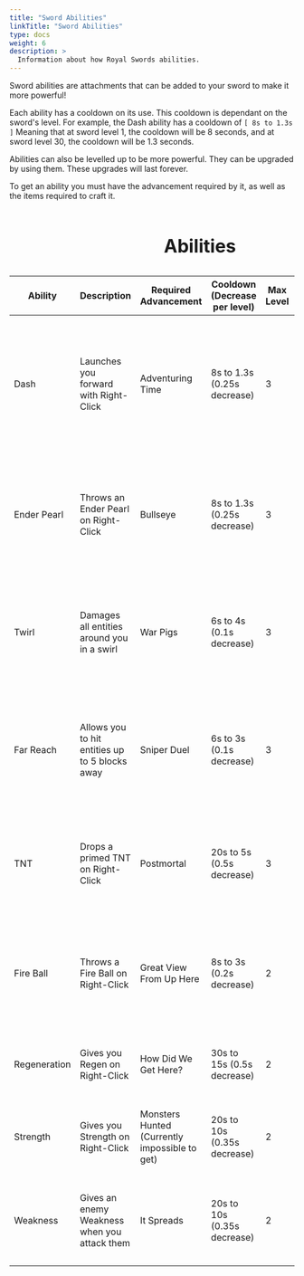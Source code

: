```yaml
---
title: "Sword Abilities"
linkTitle: "Sword Abilities"
type: docs
weight: 6
description: >
  Information about how Royal Swords abilities.
---
```


Sword abilities are attachments that can be added to your sword to make it more
powerful!
  
Each ability has a cooldown on its use. This cooldown is dependant on the 
sword's level. For example, the Dash ability has a cooldown of `[ 8s to 1.3s ]` 
Meaning that at sword level 1, the cooldown will be 8 seconds, and at sword 
level 30, the cooldown will be 1.3 seconds.
  
Abilities can also be levelled up to be more powerful. They can be upgraded by 
using them. These upgrades will last forever.
  
To get an ability you must have the advancement required by it, as well as the
items required to craft it.

<table>
<caption><h1>Abilities</h1></caption>
<thead>
  <tr>
    <th>Ability</th>
    <th>Description</th>
    <th>Required Advancement</th>
    <th>Cooldown (Decrease per level)</th>
    <th>Max Level</th>
    <th>Levels</th>
    <th>Crafting Items</th>
  </tr>
</thead>
<tbody>
  <tr>
    <td rowspan="4">Dash</td>
    <td rowspan="4">Launches you forward with Right-Click</td>
    <td rowspan="4">Adventuring Time</td>
    <td rowspan="4">8s to 1.3s (0.25s decrease)</td>
    <td rowspan="4">3</td>
    <td rowspan="2">Level 2: 1,750 Total uses</td>
    <td>1 Enchanted Golden Apple</td>
  </tr>
  <tr>
    <td>1 Dragon Head</td>
  </tr>
  <tr>
    <td rowspan="2">Level 3: 3,500 Total Uses</td>
    <td>1 Lingering Potion of Swiftness</td>
  </tr>
  <tr>
    <td>1 Rabbit's Foot</td>
  </tr>
  <tr>
    <td rowspan="4">Ender Pearl</td>
    <td rowspan="4">Throws an Ender Pearl on Right-Click</td>
    <td rowspan="4">Bullseye</td>
    <td rowspan="4">8s to 1.3s (0.25s decrease)</td>
    <td rowspan="4">3</td>
    <td rowspan="2">Level 2: 750 Total uses</td>
    <td>1 Dragon Head</td>
  </tr>
  <tr>
    <td>1 Enderman head</td>
  </tr>
  <tr>
    <td rowspan="2">Level 3: 1,500 Total Uses</td>
    <td>64 Ender Eyes</td>
  </tr>
  <tr>
    <td>64 Chorus Flowers</td>
  </tr>
  <tr>
    <td rowspan="4">Twirl</td>
    <td rowspan="4">Damages all entities around you in a swirl</td>
    <td rowspan="4">War Pigs</td>
    <td rowspan="4">6s to 4s (0.1s decrease)</td>
    <td rowspan="4">3</td>
    <td rowspan="2">Level 2: 600 Total uses</td>
    <td>1 Budding Amethyst</td>
  </tr>
  <tr>
    <td>8 Sculk Sensors</td>
  </tr>
  <tr>
    <td rowspan="2">Level 3: 1,200 Total Uses</td>
    <td>64 Chains</td>
  </tr>
  <tr>
    <td>64 Compasses</td>
  </tr>
  <tr>
    <td rowspan="4">Far Reach</td>
    <td rowspan="4">Allows you to hit entities up to 5 blocks away</td>
    <td rowspan="4">Sniper Duel</td>
    <td rowspan="4">6s to 3s (0.1s decrease)</td>
    <td rowspan="4">3</td>
    <td rowspan="2">Level 2: 1,000 Total uses</td>
    <td>1 Enchanted Golden Apple</td>
  </tr>
  <tr>
    <td>1 Bell</td>
  </tr>
  <tr>
    <td rowspan="2">Level 3: 2,000 Total Uses</td>
    <td>1 Leash</td>
  </tr>
  <tr>
    <td>1 Fishing Rod (0 damage)</td>
  </tr>
  <tr>
    <td rowspan="4">TNT</td>
    <td rowspan="4">Drops a primed TNT on Right-Click</td>
    <td rowspan="4">Postmortal</td>
    <td rowspan="4">20s to 5s (0.5s decrease)</td>
    <td rowspan="4">3</td>
    <td rowspan="2">Level 2: 175 Total uses</td>
    <td>1 Creeper Head</td>
  </tr>
  <tr>
    <td>1 Netherite Scrap</td>
  </tr>
  <tr>
    <td rowspan="2">Level 3: 350 Total Uses</td>
    <td>4 Disc Fragments</td>
  </tr>
  <tr>
    <td>1 TNT Minecarts</td>
  </tr>
  <tr>
    <td rowspan="4">Fire Ball</td>
    <td rowspan="4">Throws a Fire Ball on Right-Click</td>
    <td rowspan="4">Great View From Up Here</td>
    <td rowspan="4">8s to 3s (0.2s decrease)</td>
    <td rowspan="4">2</td>
    <td rowspan="4">Level 2: 350 Total uses</td>
    <td>1 Dragon Head</td>
  </tr>
  <tr>
    <td>16 End Crystals</td>
  </tr>
  <tr>
    <td>16 Bottles of Dragon Breath</td>
  </tr>
  <tr>
    <td>16 Fire Charges</td>
  </tr>
  <tr>
    <td rowspan="3">Regeneration</td>
    <td rowspan="3">Gives you Regen on Right-Click</td>
    <td rowspan="3">How Did We Get Here?</td>
    <td rowspan="3">30s to 15s (0.5s decrease)</td>
    <td rowspan="3">2</td>
    <td rowspan="3">Level 2: 1,000 Total uses</td>
    <td>1 Nether Star</td>
  </tr>
  <tr>
    <td>4 Clocks</td>
  </tr>
  <tr>
    <td>16 Ghast Tears</td>
  </tr>
  <tr>
    <td rowspan="3">Strength</td>
    <td rowspan="3">Gives you Strength on Right-Click</td>
    <td rowspan="3">Monsters Hunted (Currently impossible to get)</td>
    <td rowspan="3">20s to 10s (0.35s decrease)</td>
    <td rowspan="3">2</td>
    <td rowspan="3">Level 2: 1,000 Total uses</td>
    <td>1 Netherite Ingot</td>
  </tr>
  <tr>
    <td>4 Nautilus Shells</td>
  </tr>
  <tr>
    <td>16 Obsidian</td>
  </tr>
  <tr>
    <td rowspan="3">Weakness</td>
    <td rowspan="3">Gives an enemy Weakness when you attack them</td>
    <td rowspan="3">It Spreads</td>
    <td rowspan="3">20s to 10s (0.35s decrease)</td>
    <td rowspan="3">2</td>
    <td rowspan="3">Level 2: 1,000 Total uses</td>
    <td>1 Music Disc 5</td>
  </tr>
  <tr>
    <td>4 Fermented Spider Eyes</td>
  </tr>
  <tr>
    <td>16 Eggs</td>
  </tr>
</tbody>
</table>